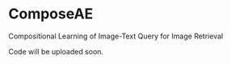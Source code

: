 # ComposeAE
Compositional Learning of Image-Text Query for Image Retrieval

Code will be uploaded soon.
